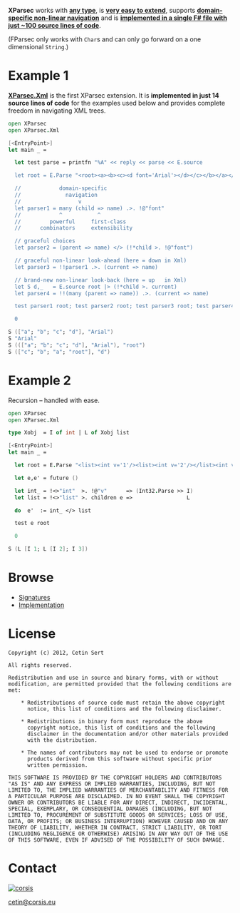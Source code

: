 **XParsec** works with **[any type](https://github.com/corsis/XParsec/blob/master/XParsec.fsi#L26)**, is **[very easy to extend](https://github.com/corsis/XParsec/blob/master/XParsec.fs#L81)**, supports **[domain-specific non-linear navigation](https://github.com/corsis/XParsec/blob/master/XParsec.fs#L122)** and is **[implemented in a single F# file with just ~100 source lines of code](https://github.com/corsis/XParsec/blob/master/XParsec.fs)**.

(FParsec only works with `Char`s and can only go forward on a one dimensional `String`.)

# Example 1

**[XParsec.Xml](https://github.com/corsis/XParsec/blob/master/XParsec.fsi#L65)** is the first XParsec extension. It is **implemented in just 14 source lines of code** for the examples used below and provides complete freedom in navigating XML trees.

```fsharp
open XParsec
open XParsec.Xml

[<EntryPoint>]
let main _ =

  let test parse = printfn "%A" << reply << parse << E.source

  let root = E.Parse "<root><a><b><c><d font='Arial'></d></c></b></a></root>"

  //            domain-specific
  //              navigation
  //                  v
  let parser1 = many (child => name) .>. !@"font"
  //            ^           ^
  //         powerful     first-class
  //      combinators     extensibility

  // graceful choices
  let parser2 = (parent => name) </> (!*child >. !@"font")

  // graceful non-linear look-ahead (here = down in Xml)
  let parser3 = !!parser1 .>. (current => name)

  // brand-new non-linear look-back (here = up   in Xml)
  let S d,_   = E.source root |> (!*child >. current)
  let parser4 = !!(many (parent => name)) .>. (current => name)

  test parser1 root; test parser2 root; test parser3 root; test parser4 d

  0
```
```fsharp
S (["a"; "b"; "c"; "d"], "Arial")
S "Arial"
S ((["a"; "b"; "c"; "d"], "Arial"), "root")
S (["c"; "b"; "a"; "root"], "d")
```

# Example 2

Recursion &ndash; handled with ease.

```fsharp
open XParsec
open XParsec.Xml

type Xobj  = I of int | L of Xobj list

[<EntryPoint>]
let main _ =

  let root = E.Parse "<list><int v='1'/><list><int v='2'/></list><int v='3'/></list>"

  let e,e' = future ()

  let int_ = !<>"int"  >. !@"v"      => (Int32.Parse >> I)
  let list = !<>"list" >. children e =>                 L

  do  e'  := int_ </> list

  test e root

  0
```
```fsharp
S (L [I 1; L [I 2]; I 3])
```

# Browse

+ [Signatures](https://github.com/corsis/XParsec/blob/master/XParsec.fsi#slider)
+ [Implementation](https://github.com/corsis/XParsec/blob/master/XParsec.fs#slider)

# License

```
Copyright (c) 2012, Cetin Sert

All rights reserved.

Redistribution and use in source and binary forms, with or without
modification, are permitted provided that the following conditions are
met:

    * Redistributions of source code must retain the above copyright
      notice, this list of conditions and the following disclaimer.

    * Redistributions in binary form must reproduce the above
      copyright notice, this list of conditions and the following
      disclaimer in the documentation and/or other materials provided
      with the distribution.

    * The names of contributors may not be used to endorse or promote
      products derived from this software without specific prior
      written permission. 

THIS SOFTWARE IS PROVIDED BY THE COPYRIGHT HOLDERS AND CONTRIBUTORS
"AS IS" AND ANY EXPRESS OR IMPLIED WARRANTIES, INCLUDING, BUT NOT
LIMITED TO, THE IMPLIED WARRANTIES OF MERCHANTABILITY AND FITNESS FOR
A PARTICULAR PURPOSE ARE DISCLAIMED. IN NO EVENT SHALL THE COPYRIGHT
OWNER OR CONTRIBUTORS BE LIABLE FOR ANY DIRECT, INDIRECT, INCIDENTAL,
SPECIAL, EXEMPLARY, OR CONSEQUENTIAL DAMAGES (INCLUDING, BUT NOT
LIMITED TO, PROCUREMENT OF SUBSTITUTE GOODS OR SERVICES; LOSS OF USE,
DATA, OR PROFITS; OR BUSINESS INTERRUPTION) HOWEVER CAUSED AND ON ANY
THEORY OF LIABILITY, WHETHER IN CONTRACT, STRICT LIABILITY, OR TORT
(INCLUDING NEGLIGENCE OR OTHERWISE) ARISING IN ANY WAY OUT OF THE USE
OF THIS SOFTWARE, EVEN IF ADVISED OF THE POSSIBILITY OF SUCH DAMAGE.
```

# Contact

[![corsis]](https://github.com/corsis/)

[cetin@corsis.eu](mailto:fusion@corsis.eu)

[corsis]: http://portfusion.sourceforge.net/i/l100.png "Corsis Research"